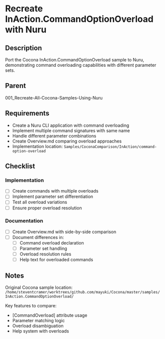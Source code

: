 # Recreate InAction.CommandOptionOverload with Nuru

## Description

Port the Cocona InAction.CommandOptionOverload sample to Nuru, demonstrating command overloading capabilities with different parameter sets.

## Parent
001_Recreate-All-Cocona-Samples-Using-Nuru

## Requirements

- Create a Nuru CLI application with command overloading
- Implement multiple command signatures with same name
- Handle different parameter combinations
- Create Overview.md comparing overload approaches
- Implementation location: `Samples/CoconaComparison/InAction/command-option-overload`

## Checklist

### Implementation
- [ ] Create commands with multiple overloads
- [ ] Implement parameter set differentiation
- [ ] Test all overload variations
- [ ] Ensure proper overload resolution

### Documentation
- [ ] Create Overview.md with side-by-side comparison
- [ ] Document differences in:
  - [ ] Command overload declaration
  - [ ] Parameter set handling
  - [ ] Overload resolution rules
  - [ ] Help text for overloaded commands

## Notes

Original Cocona sample location: `/home/steventcramer/worktrees/github.com/mayuki/Cocona/master/samples/InAction.CommandOptionOverload/`

Key features to compare:
- [CommandOverload] attribute usage
- Parameter matching logic
- Overload disambiguation
- Help system with overloads